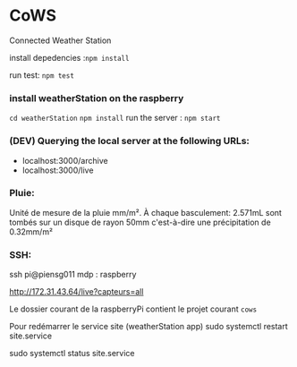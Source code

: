 # CoWS

Connected Weather Station

install depedencies :`npm install`

run test: `npm test`

### install weatherStation on the raspberry

`cd weatherStation`
`npm install`
run the server : `npm start`

### (DEV) Querying the local server at the following URLs:
- localhost:3000/archive
- localhost:3000/live

### Pluie:
Unité de mesure de la pluie mm/m².
À chaque basculement: 2.571mL sont tombés sur un disque de rayon 50mm c'est-à-dire une précipitation de 0.32mm/m²

### SSH:
ssh pi@piensg011
mdp : raspberry

http://172.31.43.64/live?capteurs=all

Le dossier courant de la raspberryPi contient le projet courant `cows`

Pour redémarrer le service site (weatherStation app)
sudo systemctl restart site.service

sudo systemctl status site.service
